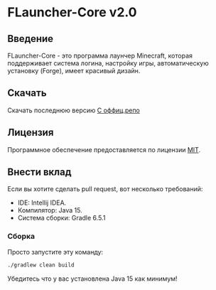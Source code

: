 # FLauncher-Core v2.0

## Введение

FLauncher-Core - это программа лаунчер Minecraft, которая поддерживает система логина, настройку игры, автоматическую установку (Forge), имеет красивый дизайн.

## Скачать
Скачать последнюю версию [С оффиц.репо](https://github.com/lkapitman/FLauncher-Core/releases/)

## Лицензия
Программное обеспечение предоставляется по лицензии [MIT](https://github.com/lkapitman/FLauncher-Core/blob/master/LICENSE).

## Внести вклад

Если вы хотите сделать pull request, вот несколько требований:
* IDE: Intellij IDEA.
* Компилятор: Java 15.
* Система сборки: Gradle 6.5.1

### Сборка

Просто запустите эту команду:
```bash
./gradlew clean build
```

Убедитесь что у вас установлена Java 15 как минимум!
